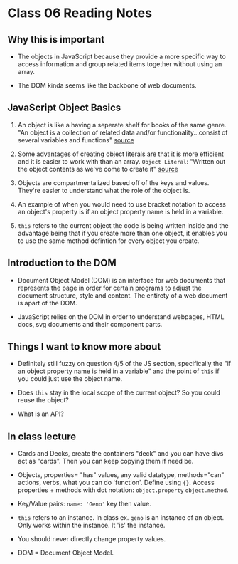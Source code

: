 # Class 06 Reading Notes

## Why this is important

- The objects in JavaScript because they provide a more specific way to access information and group related items together without using an array.

- The DOM kinda seems like the backbone of web documents.

## JavaScript Object Basics 

1. An object is like a having a seperate shelf for books of the same genre.  "An object is a collection of related data and/or functionality...consist of several variables and functions" [source](https://developer.mozilla.org/en-US/docs/Learn/JavaScript/Objects/Basics)

2. Some advantages of creating object literals are that it is more efficient and it is easier to work with than an array.  `Object Literal`: "Written out the object contents as we've come to create it" [source](https://developer.mozilla.org/en-US/docs/Learn/JavaScript/Objects/Basics)

3. Objects are compartmentalized based off of the keys and values.  They're easier to understand what the role of the object is.

4. An example of when you would need to use bracket notation to access an object's property is if an object property name is held in a variable.

5. `this` refers to the current object the code is being written inside and the advantage being that if you create more than one object, it enables you to use the same method defintion for every object you create.

## Introduction to the DOM

- Document Object Model (DOM) is an interface for web documents that represents the page in order for certain programs to adjust the document structure, style and content.  The entirety of a web document is apart of the DOM. 

- JavaScript relies on the DOM in order to understand webpages, HTML docs, svg documents and their component parts.  

## Things I want to know more about

- Definitely still fuzzy on question 4/5 of the JS section, specifically the "if an object property name is held in a variable" and the point of `this` if you could just use the object name.

- Does `this` stay in the local scope of the current object? So you could reuse the object?

- What is an API?

## In class lecture

- Cards and Decks, create the containers "deck" and you can have divs act as "cards".  Then you can keep copying them if need be.

- Objects, properties= "has" values, any valid datatype, methods="can" actions, verbs, what you can do 'function'. Define using `{}`. Access properties + methods with dot notation:  `object.property` `object.method`.

- Key/Value pairs: `name: 'Geno'` key then value.

- `this` refers to an instance.  In class ex. `geno` is an instance of an object. Only works within the instance.  It 'is' the instance.

- You should never directly change property values.

- DOM = Document Object Model.  